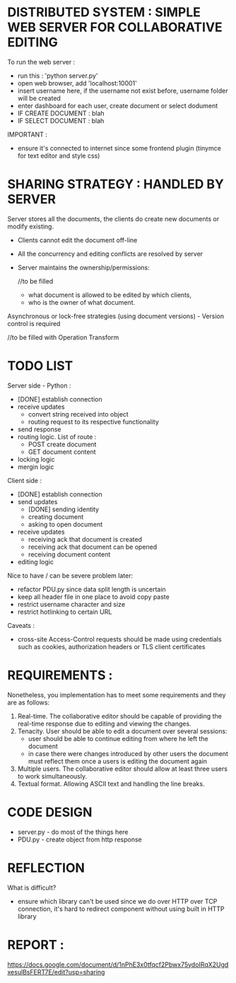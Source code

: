 # DISTRIBUTED SYSTEM : SIMPLE WEB SERVER FOR COLLABORATIVE EDITING

To run the web server : 
* run this : 'python server.py'
* open web browser, add 'localhost:10001'
* insert username here, if the username not exist before, username folder will be created
* enter dashboard for each user, create document or select dodument
* IF CREATE DOCUMENT : blah
* IF SELECT DOCUMENT : blah


IMPORTANT :
* ensure it's connected to internet since some frontend plugin (tinymce for text editor and style css)


# SHARING STRATEGY : HANDLED BY SERVER

Server stores all the documents, the clients do create new documents or modify
existing.
* Clients cannot edit the document off-line
* All the concurrency and editing conflicts are resolved by server
* Server maintains the ownership/permissions:

	//to be filled
	- what document is allowed to be edited by which clients,
	- who is the owner of what document.


Asynchronous or lock-free strategies (using document versions)
	- Version control is required

//to be filled with Operation Transform

# TODO LIST


Server side - Python :
* [DONE] establish connection
* receive updates
	* convert string received into object
	* routing request to its respective functionality
* send response
* routing logic. List of route : 
	* POST create document
	* GET document content
* locking logic
* mergin logic


Client side :
* [DONE] establish connection 
* send updates
	* [DONE] sending identity
	* creating document
	* asking to open document
* receive updates
	* receiving ack that document is created
	* receiving ack that document can be opened
	* receiving document content
* editing logic

Nice to have / can be severe problem later: 
* refactor PDU.py since data split length is uncertain
* keep all header file in one place to avoid copy paste
* restrict username character and size
* restrict hotlinking to certain URL

Caveats :
* cross-site Access-Control requests should be made using credentials such as cookies, authorization headers or TLS client certificates


# REQUIREMENTS : 

Nonetheless, you implementation has to meet some requirements and they are as follows:

1. Real-time. The collaborative editor should be capable of providing the real-time response due to editing and viewing the changes.
2. Tenacity. User should be able to edit a document over several sessions:
	* user should be able to continue editing from where he left the document
	* in case there were changes introduced by other users the document must reflect them once a users is editing the document again
3. Multiple users. The collaborative editor should allow at least three users to work simultaneously.
4. Textual format. Allowing ASCII text and handling the line breaks.

# CODE DESIGN

* server.py - do most of the things here
* PDU.py - create object from http response

# REFLECTION 

What is difficult? 
* ensure which library can't be used since we do over HTTP over TCP connection, it's hard to redirect component without using built in HTTP library

# REPORT : 

https://docs.google.com/document/d/1nPhE3x0tfqcf2Pbwx75ydoIRqX2UgdxesulBsFERT7E/edit?usp=sharing
